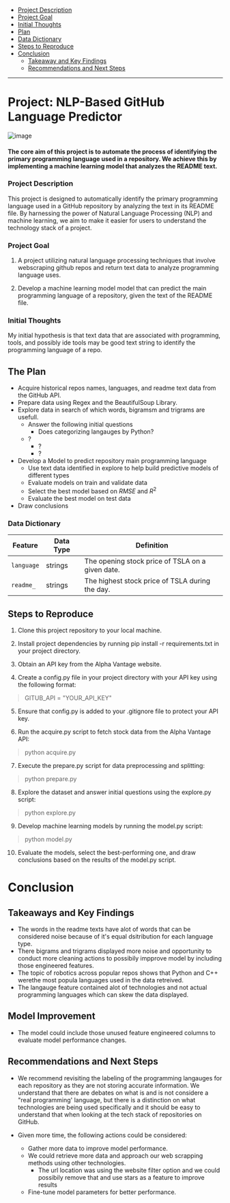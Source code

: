<!--Created Anchor links to navigate read me better-->

- [Project Description](#project-description)
- [Project Goal](#project-goal)
- [Initial Thoughts](#initial-thoughts)
- [Plan](#the-plan)
- [Data Dictionary](#data-dictionary)
- [Steps to Reproduce](#steps-to-reproduce) 
- [Conclusion](#conclusion)
	- [Takeaway and Key Findings](#takeaways-and-key-findings)
	- [Recommendations and Next Steps](#recommendations-and-next-steps)


----------------------------------

# **Project: NLP-Based GitHub Language Predictor**

![image](https://github.com/Marc-Aradillas/github_nlp_project/assets/106922826/851747ae-b2dd-464c-92e1-626060d7563d)

#### The core aim of this project is to automate the process of identifying the primary programming language used in a repository. We achieve this by implementing a machine learning model that analyzes the README text.

### Project Description

This project is designed to automatically identify the primary programming language used in a GitHub repository by analyzing the text in its README file. By harnessing the power of Natural Language Processing (NLP) and machine learning, we aim to make it easier for users to understand the technology stack of a project.

### Project Goal

1. A project utilizing natural language processing techniques that involve webscraping github repos and return text data to analyze programming language uses.

2. Develop a machine learning model model that can predict the main programming language of a repository, given the text of the README file.

### Initial Thoughts

My initial hypothesis is that text data that are associated with programming, tools, and possibly ide tools may be good text string to identify the programming language of a repo.

## The Plan

* Acquire historical repos names, languages, and readme text data from the GitHub API.
* Prepare data using Regex and the BeautifulSoup Library. 
* Explore data in search of which words, bigramsm and trigrams are usefull.
  * Answer the following initial questions
	* Does categorizing langauges by Python? 
  * ?
 	* ?  
 	* ?
* Develop a Model to predict repository main programming language
  * Use text data identified in explore to help build predictive models of different types
  * Evaluate models on train and validate data
  * Select the best model based on $RMSE$ and $R^2$
  * Evaluate the best model on test data
* Draw conclusions

### Data Dictionary

| **Feature**        | **Data Type** | **Definition**                                       |
|--------------------|---------------|-----------------------------------------------------|
| `language`        | strings         | The opening stock price of TSLA on a given date.    |
| `readme_`        | strings         | The highest stock price of TSLA during the day.    |



## Steps to Reproduce

1. Clone this project repository to your local machine.

2. Install project dependencies by running pip install -r requirements.txt in your project directory.

3. Obtain an API key from the Alpha Vantage website.

4. Create a config.py file in your project directory with your API key using the following format:

> GITUB_API = "YOUR_API_KEY"
 
5. Ensure that config.py is added to your .gitignore file to protect your API key.

6. Run the acquire.py script to fetch stock data from the Alpha Vantage API:

> python acquire.py

7. Execute the prepare.py script for data preprocessing and splitting:

> python prepare.py

8. Explore the dataset and answer initial questions using the explore.py script:

> python explore.py

9. Develop machine learning models by running the model.py script:

> python model.py

10. Evaluate the models, select the best-performing one, and draw conclusions based on the results of the model.py script.


# Conclusion

## Takeaways and Key Findings

- The words in the readme texts have alot of words that can be considered noise because of it's equal dsitribution for each language type.
- There bigrams and trigrams displayed more noise and opportunity to conduct more cleaning actions to possibily impprove model by including those engineered features.
- The topic of robotics across popular repos shows that Python and C++ werethe most popula languages used in the data retreived.
- The langauge feature contained alot of technologies and not actual programming languages which can skew the data displayed.

## Model Improvement
- The model could include those unused feature engineered columns to evaluate model performance changes.

## Recommendations and Next Steps

- We recommend revisiting the labeling of the programming langauges for each repository as they are not storing accurate information. We understand that there are debates on what is and is not considere a "real programming' language, but there is a distinction on what technologies are being used specifically and it should be easy to understand that when looking at the tech stack of repositories on GitHub.

- Given more time, the following actions could be considered:
  - Gather more data to improve model performance.
  - We could retrieve more data and approach our web scrapping methods using other technologies.
    - The url location was using the website filter option and we could possibily remove that and use stars as a feature to improve results
  - Fine-tune model parameters for better performance.
